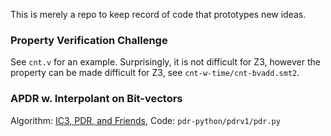 This is merely a repo to keep record of code that prototypes new ideas.

### Property Verification Challenge
See `cnt.v` for an example. Surprisingly, it is not difficult for Z3, 
however the property can be made difficult for Z3, see `cnt-w-time/cnt-bvadd.smt2`.

### APDR w. Interpolant on Bit-vectors
Algorithm: [IC3, PDR, and Friends](https://arieg.bitbucket.io/pdf/gurfinkel_ssft15.pdf),
Code: `pdr-python/pdrv1/pdr.py`
